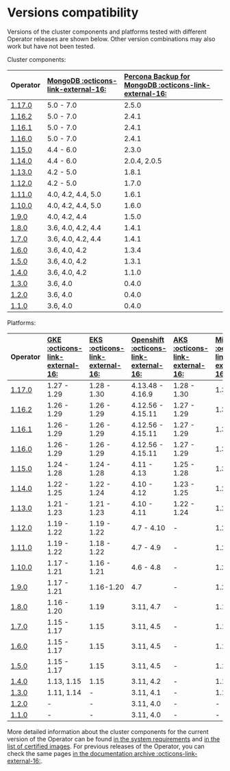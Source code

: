 # Versions compatibility

Versions of the cluster components and platforms tested with different Operator releases are shown below. Other version combinations may also work but have not been tested.

Cluster components:

| Operator | [MongoDB  :octicons-link-external-16:](https://www.percona.com/mongodb/software/percona-server-for-mongodb) | [Percona Backup for MongoDB  :octicons-link-external-16:](https://www.percona.com/mongodb/software/percona-backup-for-mongodb) | 
|:--------|:--------|:-----|
| [1.17.0](RN/Kubernetes-Operator-for-PSMONGODB-RN1.17.0.md) | 5.0 - 7.0          | 2.5.0 |
| [1.16.2](RN/Kubernetes-Operator-for-PSMONGODB-RN1.16.2.md) | 5.0 - 7.0          | 2.4.1 |
| [1.16.1](RN/Kubernetes-Operator-for-PSMONGODB-RN1.16.1.md) | 5.0 - 7.0          | 2.4.1 |
| [1.16.0](RN/Kubernetes-Operator-for-PSMONGODB-RN1.16.0.md) | 5.0 - 7.0          | 2.4.1 |
| [1.15.0](RN/Kubernetes-Operator-for-PSMONGODB-RN1.15.0.md) | 4.4 - 6.0          | 2.3.0 |
| [1.14.0](RN/Kubernetes-Operator-for-PSMONGODB-RN1.14.0.md) | 4.4 - 6.0          | 2.0.4, 2.0.5 |
| [1.13.0](RN/Kubernetes-Operator-for-PSMONGODB-RN1.13.0.md) | 4.2 - 5.0          | 1.8.1 |
| [1.12.0](RN/Kubernetes-Operator-for-PSMONGODB-RN1.12.0.md) | 4.2 - 5.0          | 1.7.0 |
| [1.11.0](RN/Kubernetes-Operator-for-PSMONGODB-RN1.11.0.md) | 4.0, 4.2, 4.4, 5.0 | 1.6.1 |
| [1.10.0](RN/Kubernetes-Operator-for-PSMONGODB-RN1.10.0.md) | 4.0, 4.2, 4.4, 5.0 | 1.6.0 |
| [1.9.0](RN/Kubernetes-Operator-for-PSMONGODB-RN1.9.0.md)   | 4.0, 4.2, 4.4      | 1.5.0 |
| [1.8.0](RN/Kubernetes-Operator-for-PSMONGODB-RN1.8.0.md)   | 3.6, 4.0, 4.2, 4.4 | 1.4.1 |
| [1.7.0](RN/Kubernetes-Operator-for-PSMONGODB-RN1.7.0.md)   | 3.6, 4.0, 4.2, 4.4 | 1.4.1 |
| [1.6.0](RN/Kubernetes-Operator-for-PSMONGODB-RN1.6.0.md)   | 3.6, 4.0, 4.2      | 1.3.4 |
| [1.5.0](RN/Kubernetes-Operator-for-PSMONGODB-RN1.5.0.md)   | 3.6, 4.0, 4.2      | 1.3.1 |
| [1.4.0](RN/Kubernetes-Operator-for-PSMONGODB-RN1.4.0.md)   | 3.6, 4.0, 4.2      | 1.1.0 |
| [1.3.0](RN/Kubernetes-Operator-for-PSMONGODB-RN1.3.0.md)   | 3.6, 4.0           | 0.4.0 |
| [1.2.0](RN/Kubernetes-Operator-for-PSMONGODB-RN1.2.0.md)   | 3.6, 4.0           | 0.4.0 |
| [1.1.0](RN/Kubernetes-Operator-for-PSMONGODB-RN1.1.0.md)   | 3.6, 4.0           | 0.4.0 |

Platforms:

| Operator | [GKE  :octicons-link-external-16:](https://cloud.google.com/kubernetes-engine)         | [EKS  :octicons-link-external-16:](https://aws.amazon.com)         | [Openshift  :octicons-link-external-16:](https://www.redhat.com/en/technologies/cloud-computing/openshift) | [AKS  :octicons-link-external-16:](https://azure.microsoft.com/en-us/services/kubernetes-service/) | [Minikube  :octicons-link-external-16:](https://github.com/kubernetes/minikube)                          |
|:--------|:------------|:------------|:------------|:------------|:----------------------------------|
| [1.17.0](RN/Kubernetes-Operator-for-PSMONGODB-RN1.17.0.md) | 1.27 - 1.29 | 1.28 - 1.30 | 4.13.48 - 4.16.9 | 1.28 - 1.30 | 1.33.1 |
| [1.16.2](RN/Kubernetes-Operator-for-PSMONGODB-RN1.16.2.md) | 1.26 - 1.29 | 1.26 - 1.29 | 4.12.56 - 4.15.11 | 1.27 - 1.29 | 1.33 |
| [1.16.1](RN/Kubernetes-Operator-for-PSMONGODB-RN1.16.1.md) | 1.26 - 1.29 | 1.26 - 1.29 | 4.12.56 - 4.15.11 | 1.27 - 1.29 | 1.33 |
| [1.16.0](RN/Kubernetes-Operator-for-PSMONGODB-RN1.16.0.md) | 1.26 - 1.29 | 1.26 - 1.29 | 4.12.56 - 4.15.11 | 1.27 - 1.29 | 1.33 |
| [1.15.0](RN/Kubernetes-Operator-for-PSMONGODB-RN1.15.0.md) | 1.24 - 1.28 | 1.24 - 1.28 | 4.11 - 4.13 | 1.25 - 1.28 | 1.31.2 |
| [1.14.0](RN/Kubernetes-Operator-for-PSMONGODB-RN1.14.0.md) | 1.22 - 1.25 | 1.22 - 1.24 | 4.10 - 4.12 | 1.23 - 1.25 | 1.29 |
| [1.13.0](RN/Kubernetes-Operator-for-PSMONGODB-RN1.13.0.md) | 1.21 - 1.23 | 1.21 - 1.23 | 4.10 - 4.11 | 1.22 - 1.24 | 1.26 |
| [1.12.0](RN/Kubernetes-Operator-for-PSMONGODB-RN1.12.0.md) | 1.19 - 1.22 | 1.19 - 1.22 | 4.7 - 4.10  | - | 1.23 |
| [1.11.0](RN/Kubernetes-Operator-for-PSMONGODB-RN1.11.0.md) | 1.19 - 1.22 | 1.18 - 1.22 | 4.7 - 4.9   | - | 1.22 |
| [1.10.0](RN/Kubernetes-Operator-for-PSMONGODB-RN1.10.0.md) | 1.17 - 1.21 | 1.16 - 1.21 | 4.6 - 4.8   | - | 1.22 |
| [1.9.0](RN/Kubernetes-Operator-for-PSMONGODB-RN1.9.0.md)   | 1.17 - 1.21 | 1.16-1.20   | 4.7         | - | 1.20 |
| [1.8.0](RN/Kubernetes-Operator-for-PSMONGODB-RN1.8.0.md)   | 1.16 - 1.20 | 1.19        | 3.11, 4.7   | - | 1.19 |
| [1.7.0](RN/Kubernetes-Operator-for-PSMONGODB-RN1.7.0.md)   | 1.15 - 1.17 | 1.15        | 3.11, 4.5   | - | 1.10 |
| [1.6.0](RN/Kubernetes-Operator-for-PSMONGODB-RN1.6.0.md)   | 1.15 - 1.17 | 1.15        | 3.11, 4.5   | - | 1.10 |
| [1.5.0](RN/Kubernetes-Operator-for-PSMONGODB-RN1.5.0.md)   | 1.15 - 1.17 | 1.15        | 3.11, 4.5   | - | 1.18 |
| [1.4.0](RN/Kubernetes-Operator-for-PSMONGODB-RN1.4.0.md)   | 1.13, 1.15  | 1.15        | 3.11, 4.2   | - | 1.16 |
| [1.3.0](RN/Kubernetes-Operator-for-PSMONGODB-RN1.3.0.md)   | 1.11, 1.14  | -           | 3.11, 4.1   | - | 1.12 |
| [1.2.0](RN/Kubernetes-Operator-for-PSMONGODB-RN1.2.0.md)   | -           | -           | 3.11, 4.0   | - | -    |
| [1.1.0](RN/Kubernetes-Operator-for-PSMONGODB-RN1.1.0.md)   | -           | -           | 3.11, 4.0   | - | -    |

More detailed information about the cluster components for the current version of the Operator can be found [in the system requirements](System-Requirements.md) and [in the list of certified images](images.md). For previous releases of the Operator, you can check the same pages [in the documentation archive  :octicons-link-external-16:](https://docs.percona.com/legacy-documentation/).
